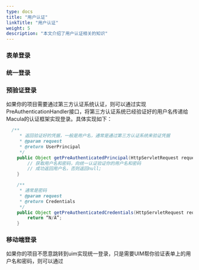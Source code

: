 ```yaml
---
type: docs
title: "用户认证"
linkTitle: "用户认证"
weight: 5
description: "本文介绍了用户认证相关的知识"
---
```


### 表单登录

### 统一登录

### 预验证登录

如果你的项目需要通过第三方认证系统认证，则可以通过实现PreAuthenticationHandler接口，将第三方认证系统已经验证好的用户名传递给Macula的认证框架实现登录。具体实现如下：

```java
  /**
     * 返回验证好的凭据，一般是用户名，通常是通过第三方认证系统来验证凭据
     * @param request
     * @return UserPrincipal
     */
    public Object getPreAuthenticatedPrincipal(HttpServletRequest request) {
        // 获取用户名和密码，向统一认证验证你的用户名和密码
        // 成功返回用户名，否则返回null;
    }

    /**
     * 通常是密码
     * @param request
     * @return Credentials
     */
    public Object getPreAuthenticatedCredentials(HttpServletRequest request) {
        return “N/A”;
    }
```

### 移动端登录

如果你的项目不愿意跳转到uim实现统一登录，只是需要UIM帮你验证表单上的用户名和密码，则可以通过




